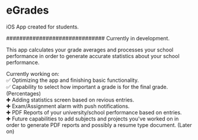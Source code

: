 # eGrades
iOS App created for students.

##############################
Currently in development.

This app calculates your grade averages and processes your school performance in order to generate accurate statistics about your school performance.

Currently working on:\
✅  Optimizing the app and finishing basic functionality.\
✅  Capability to select how important a grade is for the final grade. (Percentages)\
✚ Adding statistics screen based on revious entries.\
✚ Exam/Assignment alarm with push notifications.\
✚ PDF Reports of your university/school performance based on entries.\
✚ Future capabilities to add subjects and projects you've worked on in order to generate PDF reports and possibly a resume type document. (Later on)
